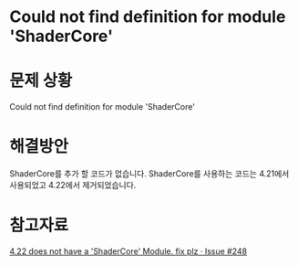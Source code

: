 # Could not find definition for module 'ShaderCore'



# 문제 상황

Could not find definition for module 'ShaderCore'



# 해결방안

 ShaderCore를 추가 할 코드가 없습니다. ShaderCore를 사용하는 코드는 4.21에서 사용되었고 4.22에서 제거되었습니다.



# 참고자료

[4.22 does not have a 'ShaderCore' Module. fix plz · Issue #248](https://github.com/ncsoft/Unreal.js/issues/248)

